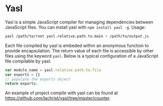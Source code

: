 # Yasl

Yasl is a simple JavaScript compiler for managing dependencies between JavaScript files.
You can install yasl with `npm install yasl -g`. Usage:

```bash
yasl /path/to/root yasl.relative.path.to.main > /path/to/output.js
```

Each file compiled by yasl is embeded within an anonymous function to provide encapsulation.
The return value of each file is accessible by other files using the keyword `yasl`.
Below is a typical configuration of a JavaScript file compilable by yasl:

```JavaScript
var module_name = yasl.relative.path.to.file
var exports = {}
// populate the exports object
return exports; 
```

An example of project compile with yasl can be found at https://github.com/lachrist/yasl/tree/master/counter.
